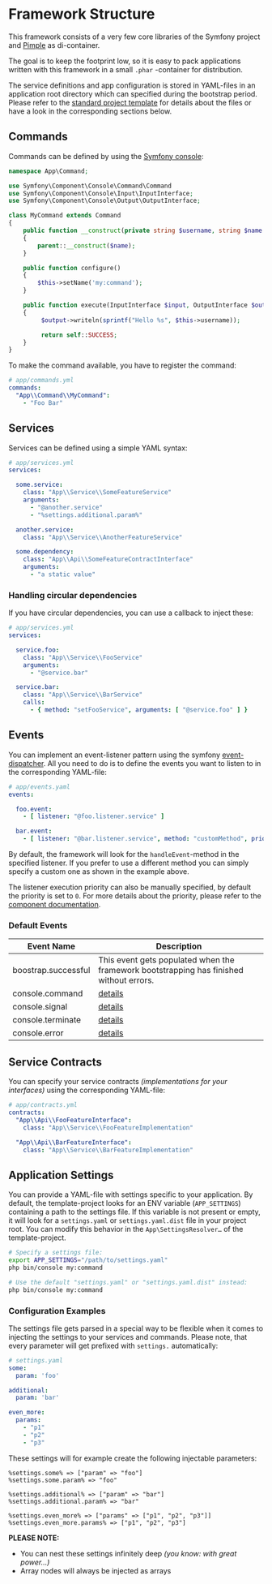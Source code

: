 # Framework Structure

This framework consists of a very few core libraries of the Symfony project
and [Pimple](https://github.com/silexphp/Pimple) as di-container.

The goal is to keep the footprint low, so it is easy to pack applications written with this framework in a small `.phar`
-container for distribution.

The service definitions and app configuration is stored in YAML-files in an application root directory which can
specified during the bootstrap period. Please refer to
the [standard project template](https://github.com/sweikenb/console-framework-standard/tree/main/app) for details about
the files or have a look in the corresponding sections below.

## Commands

Commands can be defined by using the [Symfony console](https://symfony.com/doc/current/components/console.html):

```php
namespace App\Command;

use Symfony\Component\Console\Command\Command
use Symfony\Component\Console\Input\InputInterface;
use Symfony\Component\Console\Output\OutputInterface;

class MyCommand extends Command
{
    public function __construct(private string $username, string $name = null)
    {
        parent::__construct($name);
    }

    public function configure()
    {
        $this->setName('my:command');
    }

    public function execute(InputInterface $input, OutputInterface $output)
    {
         $output->writeln(sprintf("Hello %s", $this->username));

         return self::SUCCESS;
    }
}
```

To make the command available, you have to register the command:

```yaml
# app/commands.yml
commands:
  "App\\Command\\MyCommand":
    - "Foo Bar"
```

## Services

Services can be defined using a simple YAML syntax:

```yaml
# app/services.yml
services:

  some.service:
    class: "App\\Service\\SomeFeatureService"
    arguments:
      - "@another.service"
      - "%settings.additional.param%"

  another.service:
    class: "App\\Service\\AnotherFeatureService"

  some.dependency:
    class: "App\\Api\\SomeFeatureContractInterface"
    arguments:
      - "a static value"
```

### Handling circular dependencies

If you have circular dependencies, you can use a callback to inject these:

```yaml
# app/services.yml
services:

  service.foo:
    class: "App\\Service\\FooService"
    arguments:
      - "@service.bar"

  service.bar:
    class: "App\\Service\\BarService"
    calls:
      - { method: "setFooService", arguments: [ "@service.foo" ] }
```

## Events

You can implement an event-listener pattern using the
symfony [event-dispatcher](https://symfony.com/doc/current/components/event_dispatcher.html). All you need to do is to
define the events you want to listen to in the corresponding YAML-file:

```yaml
# app/events.yaml
events:

  foo.event:
    - [ listener: "@foo.listener.service" ]

  bar.event:
    - [ listener: "@bar.listener.service", method: "customMethod", priority: 42 ]
```

By default, the framework will look for the `handleEvent`-method in the specified listener. If you prefer to use a
different method you can simply specify a custom one as shown in the example above.

The listener execution priority can also be manually specified, by default the priority is set to `0`. For more details
about the priority, please refer to
the [component documentation](https://symfony.com/doc/current/components/event_dispatcher.html#connecting-listeners).

### Default Events

| Event Name          | Description                                                                                                 |
|---------------------|-------------------------------------------------------------------------------------------------------------|
| boostrap.successful | This event gets populated when the framework bootstrapping has finished without errors.                     |
| console.command     | [details](https://symfony.com/doc/current/components/console/events.html#the-consoleevents-command-event)   |
| console.signal      | [details](https://symfony.com/doc/current/components/console/events.html#the-consoleevents-signal-event)    |
| console.terminate   | [details](https://symfony.com/doc/current/components/console/events.html#the-consoleevents-terminate-event) |
| console.error       | [details](https://symfony.com/doc/current/components/console/events.html#the-consoleevents-error-event)     |

## Service Contracts

You can specify your service contracts _(implementations for your interfaces)_ using the corresponding YAML-file:

```yaml
# app/contracts.yml
contracts:
  "App\\Api\\FooFeatureInterface":
    class: "App\\Service\\FooFeatureImplementation"

  "App\\Api\\BarFeatureInterface":
    class: "App\\Service\\BarFeatureImplementation"
```

## Application Settings

You can provide a YAML-file with settings specific to your application. By default, the template-project looks for an
ENV variable (`APP_SETTINGS`) containing a path to the settings file. If this variable is not present or empty, it will
look for a `settings.yaml` or `settings.yaml.dist` file in your project root. You can modify this behavior in
the `App\SettingsResolver…` of the template-project.

```bash
# Specify a settings file:
export APP_SETTINGS="/path/to/settings.yaml"
php bin/console my:command

# Use the default "settings.yaml" or "settings.yaml.dist" instead:
php bin/console my:command
```

### Configuration Examples

The settings file gets parsed in a special way to be flexible when it comes to injecting the settings to your services
and commands. Please note, that every parameter will get prefixed with `settings.` automatically:

```yaml
# settings.yaml
some:
  param: 'foo'

additional:
  param: 'bar'

even_more:
  params:
    - "p1"
    - "p2"
    - "p3"
```

These settings will for example create the following injectable parameters:

```
%settings.some% => ["param" => "foo"]
%settings.some.param% => "foo"

%settings.additional% => ["param" => "bar"]
%settings.additional.param% => "bar"

%settings.even_more% => ["params" => ["p1", "p2", "p3"]]
%settings.even_more.params% => ["p1", "p2", "p3"]
```

**PLEASE NOTE:**

* You can nest these settings infinitely deep _(you know: with great power...)_
* Array nodes will always be injected as arrays
